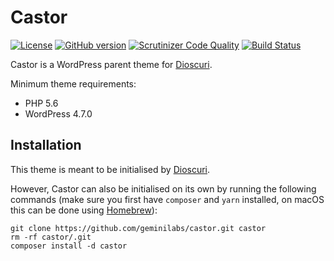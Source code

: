 # Castor

[![License](https://img.shields.io/badge/license-MIT-blue.svg)](https://github.com/geminilabs/castor/blob/master/LICENSE)
[![GitHub version](https://badge.fury.io/gh/geminilabs%2Fcastor.svg)](https://badge.fury.io/gh/geminilabs%2Fcastor)
[![Scrutinizer Code Quality](https://scrutinizer-ci.com/g/geminilabs/castor/badges/quality-score.png?b=master)](https://scrutinizer-ci.com/g/geminilabs/castor/?branch=master)
[![Build Status](https://scrutinizer-ci.com/g/geminilabs/castor/badges/build.png?b=master)](https://scrutinizer-ci.com/g/geminilabs/castor/build-status/master)

Castor is a WordPress parent theme for [Dioscuri](https://github.com/geminilabs/dioscuri).

Minimum theme requirements:

* PHP 5.6
* WordPress 4.7.0

## Installation

This theme is meant to be initialised by [Dioscuri](https://github.com/geminilabs/dioscuri).

However, Castor can also be initialised on its own by running the following commands (make sure you first have `composer` and `yarn` installed, on macOS this can be done using [Homebrew](https://brew.sh/)):

```
git clone https://github.com/geminilabs/castor.git castor
rm -rf castor/.git
composer install -d castor
```
